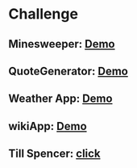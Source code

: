 # Challenge

## Minesweeper: [Demo](http://dikioth.me/minesweeper/main.html)

## QuoteGenerator: [Demo](http://dikioth.me/quoteGenerator/index.html)

## Weather App: [Demo](http://dikioth.me/weatherApp/index.html)

## wikiApp: [Demo](http://dikioth.me/wikiApp/index.html)

## Till Spencer: [click](https://dikioth.github.io/workout3.md.html)
